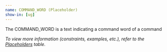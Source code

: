 ```yaml
---
name: COMMAND_WORD (Placeholder)
show-in: [ug]
---
```

<!-- Make sure this is kept the same as the table cell entry. -->
The COMMAND_WORD is a text indicating a command word of a command

_To view more information (constraints, examples, etc.), refer to the [Placeholders](#placeholders) table._
